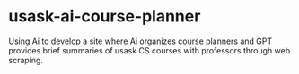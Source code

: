 # usask-ai-course-planner
Using Ai to develop a site where Ai organizes course planners and GPT provides brief summaries of usask CS courses with professors through web scraping.
